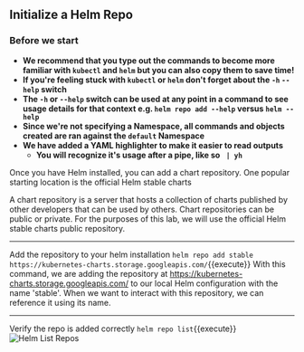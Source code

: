 ## Initialize a Helm Repo
### Before we start
- **We recommend that you type out the commands to become more familiar with `kubectl` and `helm` but you can also copy them to save time!**
- **If you're feeling stuck with `kubectl` or `helm` don't forget about the `-h` `--help` switch**
- **The `-h` or `--help` switch can be used at any point in a command to see usage details for that context e.g. `helm repo add --help` versus `helm --help`**
- **Since we're not specifying a Namespace, all commands and objects created are ran against the `default` Namespace**
- **We have added a YAML highlighter to make it easier to read outputs**
  - **You will recognize it's usage after a pipe, like so ` | yh`**

Once you have Helm installed, you can add a chart repository. One popular starting location is the official Helm stable charts

A chart repository is a server that hosts a collection of charts published by other developers that can be used by others. Chart repositories can be public or private. For the purposes of this lab, we will use the official Helm stable charts public repository.

---

Add the repository to your helm installation
`helm repo add stable https://kubernetes-charts.storage.googleapis.com/`{{execute}}
With this command, we are adding the repository at https://kubernetes-charts.storage.googleapis.com/ to our local Helm configuration with the name 'stable'. When we want to interact with this repository, we can reference it using its name.

---

Verify the repo is added correctly
`helm repo list`{{execute}}
![Helm List Repos](/dallas-k8s-bootcamp/scenarios/session-03-lab1-helm-intro/assets/repo-list.png)
